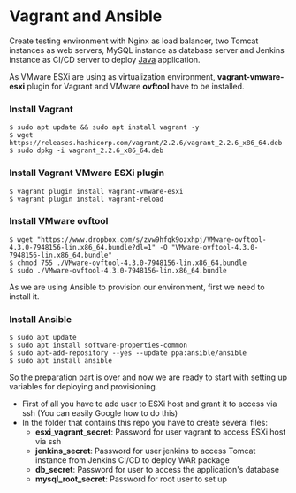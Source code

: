 # Vagrant and Ansible
Create testing environment with Nginx as load balancer, two Tomcat instances as web servers, MySQL instance as database server and Jenkins instance as CI/CD server to deploy [Java](https://github.com/Pazzl/JavaSampleApp) application.

As VMware ESXi are using as virtualization environment, **vagrant-vmware-esxi** plugin for Vagrant and VMware **ovftool** have to be installed.

### Install Vagrant
```
$ sudo apt update && sudo apt install vagrant -y
$ wget https://releases.hashicorp.com/vagrant/2.2.6/vagrant_2.2.6_x86_64.deb
$ sudo dpkg -i vagrant_2.2.6_x86_64.deb
```
### Install Vagrant VMware ESXi plugin
```
$ vagrant plugin install vagrant-vmware-esxi
$ vagrant plugin install vagrant-reload
```
### Install VMware ovftool
```
$ wget "https://www.dropbox.com/s/zvw9hfqk9ozxhpj/VMware-ovftool-4.3.0-7948156-lin.x86_64.bundle?dl=1" -O "VMware-ovftool-4.3.0-7948156-lin.x86_64.bundle"
$ chmod 755 ./VMware-ovftool-4.3.0-7948156-lin.x86_64.bundle
$ sudo ./VMware-ovftool-4.3.0-7948156-lin.x86_64.bundle
```

As we are using Ansible to provision our environment, first we need to install it.
### Install Ansible
```
$ sudo apt update
$ sudo apt install software-properties-common
$ sudo apt-add-repository --yes --update ppa:ansible/ansible
$ sudo apt install ansible
```


So the preparation part is over and now we are ready to start with setting up variables for deploying and provisioning.
* First of all you have to add user to ESXi host and grant it to access via ssh (You can easily Google how to do this)
* In the folder that contains this repo you have to create several files:
  * **esxi_vagrant_secret**: Password for user vagrant to access ESXi host via ssh
  * **jenkins_secret**: Password for user jenkins to access Tomcat instance from Jenkins CI/CD to deploy WAR package
  * **db_secret**: Password for user to access the application's database
  * **mysql_root_secret**: Password for root user to set up
